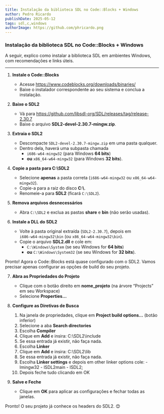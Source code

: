 ```yaml
---
title: Instalação da biblioteca SDL no Code::Blocks + Windows
author: Pedro Ricardo
publishDate: 2025-05-12
tags: sdl,c,windows
authorImage: https://github.com/phricardo.png
---
```


### Instalação da biblioteca SDL no Code::Blocks + Windows

A seguir, explico como instalar a biblioteca SDL em ambientes Windows, com recomendações e links úteis.

---

1. **Instale o Code::Blocks**

   - Acesse https://www.codeblocks.org/downloads/binaries/
   - Baixe o instalador correspondente ao seu sistema e conclua a instalação.

2. **Baixe o SDL2**

   - Vá para https://github.com/libsdl-org/SDL/releases/tag/release-2.30.7
   - Baixe o arquivo **SDL2-devel-2.30.7-mingw.zip**.

3. **Extraia o SDL2**

   - Descompacte `SDL2-devel-2.30.7-mingw.zip` em uma pasta qualquer.
   - Dentro dela, haverá uma subpasta chamada
     - `i686-w64-mingw32` (para Windows **64 bits**)
     - **ou** `x86_64-w64-mingw32` (para Windows **32 bits**).

4. **Copie a pasta para C:\\SDL2**

   - Selecione **apenas** a pasta correta (`i686-w64-mingw32` ou `x86_64-w64-mingw32`).
   - Copie-a para a raiz do disco **C:\\**.
   - Renomeie-a para **SDL2** (ficará `C:\SDL2`).

5. **Remova arquivos desnecessários**

   - Abra `C:\SDL2` e exclua as pastas **share** e **bin** (não serão usadas).

6. **Instale a DLL do SDL2**
   - Volte à pasta original extraída (`SDL2-2.30.7`), depois em  
     `i686-w64-mingw32\bin` (ou `x86_64-w64-mingw32\bin`).
   - Copie o arquivo **SDL2.dll** e cole em:
     - `C:\Windows\System` (se seu Windows for **64 bits**)
     - **ou** `C:\Windows\System32` (se seu Windows for **32 bits**).

Pronto! Agora o Code::Blocks está quase configurado com o SDL2.
Vamos precisar apenas configurar as opções de build do seu projeto.

7. **Abra as Propriedades do Projeto**

   - Clique com o botão direito em **nome_projeto** (na árvore “Projects” em seu Workspace)
   - Selecione **Properties…**

8. **Configure as Diretivas de Busca**

   1. Na janela de propriedades, clique em **Project build options…** (botão inferior)
   2. Selecione a aba **Search directories**
   3. Escolha **Compiler**
   4. Clique em **Add** e insira: C:\SDL2\include
   5. Se essa entrada já existir, não faça nada.
   6. Escolha **Linker**
   7. Clique em **Add** e insira: C:\SDL2\lib
   8. Se essa entrada já existir, não faça nada.
   9. Escolha **Linker settings** e depois em other linker options cole: -lmingw32 - lSDL2main - lSDL2;
   10. Depois feche tudo clicando em OK

9. **Salve e Feche**
   - Clique em **OK** para aplicar as configurações e fechar todas as janelas.

Pronto! O seu projeto já conhece os headers do SDL2. 😊
